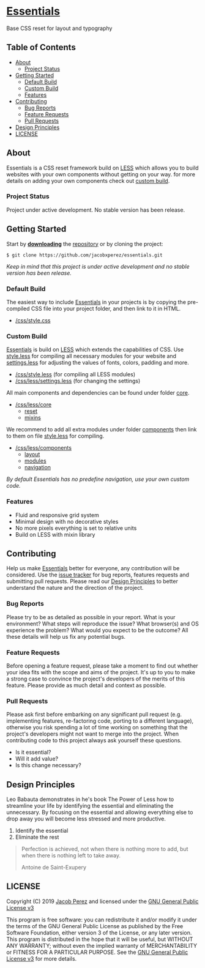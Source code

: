 # [Essentials](https://jacobxperez.github.io/essentials/)

Base CSS reset for layout and typography

## Table of Contents

* [About](#about)
	* [Project Status](#project-status)
* [Getting Started](#getting-started)
	* [Default Build](#default-build)
	* [Custom Build](#custom-build)
	* [Features](#features)
* [Contributing](#contributing)
	* [Bug Reports](#bug-reports)
	* [Feature Requests](#feature-requests)
	* [Pull Requests](#pull-requests)
* [Design Principles](#design-principles)
* [LICENSE](#license)

## About

Essentials is a CSS reset framework build on [LESS](http://lesscss.org/) which allows you to build websites with your own components without getting on your way. for more details on adding your own components check out [custom build](#custom-build).

### Project Status

Project under active development. No stable version has been release.

## Getting Started

Start by **[downloading](https://github.com/jacobxperez/essentials/archive/master.zip)** the [repository](https://github.com/jacobxperez/essentials) or by cloning the project:

	$ git clone https://github.com/jacobxperez/essentials.git

*Keep in mind that this project is under active development and no stable version has been release.*

### Default Build

The easiest way to include [Essentials](https://jacobxperez.github.io/essentials/) in your projects is by copying the pre-compiled CSS file into your project folder, and then link to it in HTML.

* [/css/style.css](https://github.com/jacobxperez/essentials/blob/master/css/style.css)

### Custom Build

[Essentials](https://jacobxperez.github.io/essentials/) is build on [LESS](http://lesscss.org/) which extends the capabilities of CSS. Use [style.less](https://github.com/jacobxperez/essentials/blob/master/css/style.less) for compiling all necessary modules for your website and [settings.less](https://github.com/jacobxperez/essentials/blob/master/css/less/settings.less) for adjusting the values of fonts, colors, padding and more.

* [/css/style.less](https://github.com/jacobxperez/essentials/blob/master/css/style.less) (for compiling all LESS modules)
* [/css/less/settings.less](https://github.com/jacobxperez/essentials/blob/master/css/less/settings.less) (for changing the settings)

All main components and dependencies can be found under folder [core](https://github.com/jacobxperez/essentials/tree/master/css/less/core).

* [/css/less/core](https://github.com/jacobxperez/essentials/tree/master/css/less/core)
	* [reset](https://github.com/jacobxperez/essentials/tree/master/css/less/core/reset)
	* [mixins](https://github.com/jacobxperez/essentials/tree/master/css/less/core/mixins)

We recommend to add all extra modules under folder [components](https://github.com/jacobxperez/essentials/tree/master/css/less/components) then link to them on file [style.less](https://github.com/jacobxperez/essentials/blob/master/css/style.less) for compiling.

* [/css/less/components](https://github.com/jacobxperez/essentials/tree/master/css/less/components)
	* [layout](https://github.com/jacobxperez/essentials/tree/master/css/less/components/layout)
	* [modules](https://github.com/jacobxperez/essentials/tree/master/css/less/components/modules)
	* [navigation](https://github.com/jacobxperez/essentials/tree/master/css/less/components/navigation)

*By default Essentials has no predefine navigation, use your own custom code.*

### Features

* Fluid and responsive grid system
* Minimal design with no decorative styles
* No more pixels everything is set to relative units
* Build on LESS with mixin library

## Contributing

Help us make [Essentials](https://jacobxperez.github.io/essentials/) better for everyone, any contribution will be considered. Use the [issue tracker](https://github.com/jacobxperez/essentials/issues) for bug reports, features requests and submitting pull requests. Please read our [Design Principles](#design-principles) to better understand the nature and the direction of the project.

### Bug Reports

Please try to be as detailed as possible in your report. What is your environment? What steps will reproduce the issue? What browser(s) and OS experience the problem? What would you expect to be the outcome? All these details will help us fix any potential bugs.

### Feature Requests

Before opening a feature request, please take a moment to find out whether your idea fits with the scope and aims of the project. It's up to you to make a strong case to convince the project's developers of the merits of this feature. Please provide as much detail and context as possible.

### Pull Requests

Please ask first before embarking on any significant pull request (e.g. implementing features, re-factoring code, porting to a different language), otherwise you risk spending a lot of time working on something that the project's developers might not want to merge into the project. When contributing code to this project always ask yourself these questions.

* Is it essential?
* Will it add value?
* Is this change necessary?

## Design Principles

Leo Babauta demonstrates in he's book The Power of Less how to streamline your life by identifying the essential and eliminating the unnecessary. By focusing on the essential and allowing everything else to drop away you will become less stressed and more productive.

1. Identify the essential
2. Eliminate the rest

> Perfection is achieved, not when there is nothing more to add, but when there is nothing left to take away.
>
> Antoine de Saint-Exupery

## LICENSE

Copyright (C) 2019 [Jacob Perez](https://github.com/jacobxperez) and licensed under the [GNU General Public License v3](https://www.gnu.org/licenses/gpl-3.0.html)

This program is free software: you can redistribute it and/or modify
it under the terms of the GNU General Public License as published by
the Free Software Foundation, either version 3 of the License, or
any later version. This program is distributed in the hope that it will be useful,
but WITHOUT ANY WARRANTY; without even the implied warranty of
MERCHANTABILITY or FITNESS FOR A PARTICULAR PURPOSE. See the
[GNU General Public License v3](https://www.gnu.org/licenses/gpl-3.0.html) for more details.

